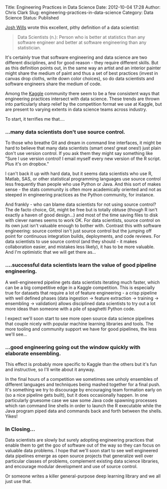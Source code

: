 Title: Engineering Practices in Data Science
Date: 2012-10-04 17:28
Author: Chris Clark
Slug: engineering-practices-in-data-science
Category: Data Science
Status: Published

[Josh
Wills](http://twitter.com/jasonbaldridge/statuses/198115689175859201)
wrote this excellent, pithy definition of a data scientist:

> Data Scientists (n.): Person who is better at statistics than any
> software engineer and better at software engineering than any
> statistician.

It's certainly true that software engineering and data science are two
different disciplines, and for good reason - they require different
skills. But as this definition points out, in the same way an artist and
an interior painter might share the medium of paint and thus a set of
best practices (invest in canvas drop cloths, write down color choices),
so do data scientists and software engineers share the medium of code.

Among the [Kaggle](http://www.kaggle.com/) community there seem to be a
few consistent ways that engineering practices intersect with data
science. These trends are thrown into particularly sharp relief by the
competition format we use at Kaggle, but are present to varying extents
in data science teams across industry.

To start, it terrifies me that....

### ...many data scientists don't use source control.

To those who breathe Git and dream in command line interfaces, it might
be hard to believe that many data scientists (smart ones! great ones!)
just plain don't use version control. If you ask them they might say
something like "Sure I use version control! I email myself every new
version of the R script. Plus it's on dropbox."

I can't back it up with hard data, but it seems data scientists who use
R, Matlab, SAS, or other statistical programming languages use source
control less frequently than people who use Python or Java. And this
sort of makes sense - the stats community is often more academically
oriented and not as steeped in engineering practices as the Python
community, for instance.

And frankly - who can blame data scientists for not using source
control? The de facto choice, Git, might be free but is totally obtuse
(though R isn't exactly a haven of good design...) and most of the time
saving files to disk with clever names seems to work OK. For data
scientists, source control on its own just isn't valuable enough to
bother with. Contrast this with software engineering: source control
isn't just source control but the jumping off point for continuous
integration builds, deployments, and code reviews. For data scientists
to use source control (and they should - it makes collaboration easier,
and mistakes less likely), it has to be more valuable. And I'm
optimistic that we will get there as...

### ....successful data scientists learn the value of good pipeline engineering.

A well-engineered pipeline gets data scientists iterating much faster,
which can be a big competitive edge in a Kaggle competition. This is
especially true for datasets that require a lot of feature engineering -
a crisp pipeline with well defined phases (data ingestion -&gt; feature
extraction -&gt; training -&gt; ensembling -&gt; validation) allows
disciplined data scientists to try out a lot more ideas than someone
with a pile of spaghetti Python code.

I expect we'll soon start to see more open source data science pipelines
that couple nicely with popular machine learning libraries and tools.
The more tooling and community support we have for good pipelines, the
less we'll see...

### ...good engineering going out the window quickly with elaborate ensembling.

This effect is probably more specific to Kaggle than the others but it's
fun and instructive, so I'll write about it anyway.

In the final hours of a competition we sometimes see unholy ensembles of
different languages and techniques being mashed together for a final
push. It's something we try to discourage by encouraging team formation
early on (so a nice pipeline gets built), but it does occasionally
happen. In one particularly gruesome case we saw some Java code spawning
processes which ran command line shells in order to launch the R
executable while the Java program piped data and commands back and forth
between the shells. Yikes!

### In Closing...

Data scientists are slowly but surely adopting engineering practices
that enable them to get the goo of software out of the way so they can
focus on valuable data problems. I hope that we'll soon start to see
well engineered data pipelines emerge as open source projects that
generalize well over particular classes of problems, complement existing
data science libraries, and encourage modular development and use of
source control.

Or someone writes a killer general-purpose deep learning library and we
all just use that.

